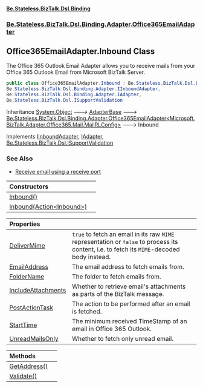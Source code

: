 #### [Be.Stateless.BizTalk.Dsl.Binding](README.md 'README')
### [Be.Stateless.BizTalk.Dsl.Binding.Adapter](Be.Stateless.BizTalk.Dsl.Binding.Adapter.md 'Be.Stateless.BizTalk.Dsl.Binding.Adapter').[Office365EmailAdapter](Office365EmailAdapter.md 'Be.Stateless.BizTalk.Dsl.Binding.Adapter.Office365EmailAdapter')

## Office365EmailAdapter.Inbound Class

The Office 365 Outlook Email Adapter allows you to receive mails from your Office 365 Outlook Email from Microsoft
BizTalk Server.

```csharp
public class Office365EmailAdapter.Inbound : Be.Stateless.BizTalk.Dsl.Binding.Adapter.Office365EmailAdapter<Microsoft.BizTalk.Adapter.Office365.Mail.MailRLConfig>,
Be.Stateless.BizTalk.Dsl.Binding.Adapter.IInboundAdapter,
Be.Stateless.BizTalk.Dsl.Binding.Adapter.IAdapter,
Be.Stateless.BizTalk.Dsl.ISupportValidation
```

Inheritance [System.Object](https://docs.microsoft.com/en-us/dotnet/api/System.Object 'System.Object') &#129106; [AdapterBase](AdapterBase.md 'Be.Stateless.BizTalk.Dsl.Binding.Adapter.AdapterBase') &#129106; [Be.Stateless.BizTalk.Dsl.Binding.Adapter.Office365EmailAdapter&lt;](Office365EmailAdapter_TConfig_.md 'Be.Stateless.BizTalk.Dsl.Binding.Adapter.Office365EmailAdapter<TConfig>')[Microsoft.BizTalk.Adapter.Office365.Mail.MailRLConfig](https://docs.microsoft.com/en-us/dotnet/api/Microsoft.BizTalk.Adapter.Office365.Mail.MailRLConfig 'Microsoft.BizTalk.Adapter.Office365.Mail.MailRLConfig')[&gt;](Office365EmailAdapter_TConfig_.md 'Be.Stateless.BizTalk.Dsl.Binding.Adapter.Office365EmailAdapter<TConfig>') &#129106; Inbound

Implements [IInboundAdapter](IInboundAdapter.md 'Be.Stateless.BizTalk.Dsl.Binding.Adapter.IInboundAdapter'), [IAdapter](IAdapter.md 'Be.Stateless.BizTalk.Dsl.Binding.Adapter.IAdapter'), [Be.Stateless.BizTalk.Dsl.ISupportValidation](https://docs.microsoft.com/en-us/dotnet/api/Be.Stateless.BizTalk.Dsl.ISupportValidation 'Be.Stateless.BizTalk.Dsl.ISupportValidation')

### See Also
- [Receive email using a receive port](https://docs.microsoft.com/en-us/biztalk/core/office365-mail-adapter#receive-email-using-a-receive-port 'https://docs.microsoft.com/en-us/biztalk/core/office365-mail-adapter#receive-email-using-a-receive-port')

| Constructors | |
| :--- | :--- |
| [Inbound()](Office365EmailAdapter.Inbound.Inbound().md 'Be.Stateless.BizTalk.Dsl.Binding.Adapter.Office365EmailAdapter.Inbound.Inbound()') | |
| [Inbound(Action&lt;Inbound&gt;)](Office365EmailAdapter.Inbound.Inbound(Action_Inbound_).md 'Be.Stateless.BizTalk.Dsl.Binding.Adapter.Office365EmailAdapter.Inbound.Inbound(System.Action<Be.Stateless.BizTalk.Dsl.Binding.Adapter.Office365EmailAdapter.Inbound>)') | |

| Properties | |
| :--- | :--- |
| [DeliverMime](Office365EmailAdapter.Inbound.DeliverMime.md 'Be.Stateless.BizTalk.Dsl.Binding.Adapter.Office365EmailAdapter.Inbound.DeliverMime') | `true` to fetch an email in its raw `MIME` representation or `false` to process its content, i.e.             to fetch its `MIME`-decoded body instead. |
| [EmailAddress](Office365EmailAdapter.Inbound.EmailAddress.md 'Be.Stateless.BizTalk.Dsl.Binding.Adapter.Office365EmailAdapter.Inbound.EmailAddress') | The email address to fetch emails from. |
| [FolderName](Office365EmailAdapter.Inbound.FolderName.md 'Be.Stateless.BizTalk.Dsl.Binding.Adapter.Office365EmailAdapter.Inbound.FolderName') | The folder to fetch emails from. |
| [IncludeAttachments](Office365EmailAdapter.Inbound.IncludeAttachments.md 'Be.Stateless.BizTalk.Dsl.Binding.Adapter.Office365EmailAdapter.Inbound.IncludeAttachments') | Whether to retrieve email's attachments as parts of the BizTalk message. |
| [PostActionTask](Office365EmailAdapter.Inbound.PostActionTask.md 'Be.Stateless.BizTalk.Dsl.Binding.Adapter.Office365EmailAdapter.Inbound.PostActionTask') | The action to be performed after an email is fetched. |
| [StartTime](Office365EmailAdapter.Inbound.StartTime.md 'Be.Stateless.BizTalk.Dsl.Binding.Adapter.Office365EmailAdapter.Inbound.StartTime') | The minimum received TimeStamp of an email in Office 365 Outlook. |
| [UnreadMailsOnly](Office365EmailAdapter.Inbound.UnreadMailsOnly.md 'Be.Stateless.BizTalk.Dsl.Binding.Adapter.Office365EmailAdapter.Inbound.UnreadMailsOnly') | Whether to fetch only unread email. |

| Methods | |
| :--- | :--- |
| [GetAddress()](Office365EmailAdapter.Inbound.GetAddress().md 'Be.Stateless.BizTalk.Dsl.Binding.Adapter.Office365EmailAdapter.Inbound.GetAddress()') | |
| [Validate()](Office365EmailAdapter.Inbound.Validate().md 'Be.Stateless.BizTalk.Dsl.Binding.Adapter.Office365EmailAdapter.Inbound.Validate()') | |

